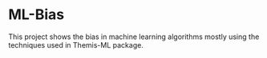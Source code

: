# ML-Bias
This project shows the bias in machine learning algorithms mostly using the techniques used in Themis-ML package.
